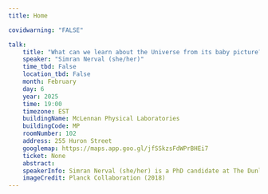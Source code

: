 ```yaml
---
title: Home

covidwarning: "FALSE"

talk:
    title: "What can we learn about the Universe from its baby picture?"
    speaker: "Simran Nerval (she/her)"
    time_tbd: False
    location_tbd: False
    month: February
    day: 6
    year: 2025
    time: 19:00
    timezone: EST
    buildingName: McLennan Physical Laboratories
    buildingCode: MP
    roomNumber: 102
    address: 255 Huron Street
    googlemap: https://maps.app.goo.gl/jfSSkzsFdWPrBHEi7
    ticket: None
    abstract: 
    speakerInfo: Simran Nerval (she/her) is a PhD candidate at The Dunlap Institute for Astronomy and Astrophysics and The David A. Dunlap Department of Astronomy and Astrophysics at the University of Toronto. She studies a time period known as inflation, the exponential expansion of the universe within a fraction of a second after the Big Bang. She uses a combination of theory, computer simulations, and data analysis to determine constraints on inflationary models. Simran received her Honours Bachelor of Science in Physics and Astronomy from the University of Toronto and her Master of Science in Astroparticle Physics and Cosmology from Queen’s University. Alongside her research, she works on various outreach and EDI initiatives including coding and astronomy camps for high school students with Coding the Cosmos in order to promote enthusiasm for science in youth and advocate for diversity. In her free time, she is an aspiring baker, baking everything from loaves of bread to decorated cakes! 
    imageCredit: Planck Collaboration (2018)
---
```

